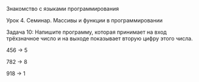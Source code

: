 Знакомство с языками программирования

Урок 4. Семинар. Массивы и функции в программировании

Задача 10: Напишите программу, которая принимает на вход трёхзначное число и на выходе показывает вторую цифру этого числа.

456 -> 5

782 -> 8

918 -> 1
